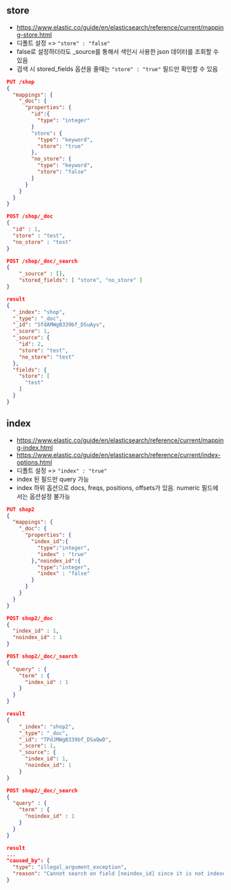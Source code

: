 ## store
* https://www.elastic.co/guide/en/elasticsearch/reference/current/mapping-store.html
* 디폴트 설정 => `"store" : "false"`
* false로 설정하더라도 _source를 통해서 색인시 사용한 json 데이터를 조회할 수 있음
* 검색 시 stored_fields 옵션을 줄때는 `"store" : "true"` 필드만 확인할 수 있음

```json
PUT /shop
{
  "mappings": {
    "_doc": {
      "properties": {
        "id":{
          "type": "integer"
        }
        "store": {
          "type": "keyword",
          "store": "true"
        },
        "no_store": {
          "type": "keyword",
          "store": "false"
        }
      }
    }
  }
}

POST /shop/_doc
{
  "id" : 1,
  "store" : "test",
  "no_store" : "test"
}

POST /shop/_doc/_search
{
    "_source" : [],
    "stored_fields": [ "store", "no_store" ]
}

result
{
  "_index": "shop",
  "_type": "_doc",
  "_id": "SfdAMWgB339bf_DSuAyv",
  "_score": 1,
  "_source": {
    "id": 2,
    "store": "test",
    "no_store": "test"
  },
  "fields": {
    "store": [
      "test"
    ]
  }
}
```


## index
* https://www.elastic.co/guide/en/elasticsearch/reference/current/mapping-index.html
* https://www.elastic.co/guide/en/elasticsearch/reference/current/index-options.html
* 디폴트 설정 => `"index" : "true"` 
* index 된 필드만 query 가능
* index 하위 옵션으로 docs, freqs, positions, offsets가 있음. numeric 필드에서는 옵션설정 불가능

```json
PUT shop2
{
  "mappings": {
    "_doc": {
      "properties": {
        "index_id":{
          "type":"integer",
          "index" : "true"
        },"noindex_id":{
          "type":"integer",
          "index" : "false"
        }        
      }
    }
  }
}

POST shop2/_doc
{
  "index_id" : 1,
  "noindex_id" : 1
}

POST shop2/_doc/_search
{
  "query" : {
    "term" : {
      "index_id" : 1
    }
  }
}

result
{
    "_index": "shop2",
    "_type": "_doc",
    "_id": "TPdJMWgB339bf_DSaQwD",
    "_score": 1,
    "_source": {
      "index_id": 1,
      "noindex_id": 1
    }
}

POST shop2/_doc/_search
{
  "query" : {
    "term" : {
      "noindex_id" : 1
    }
  }
}

result
...
"caused_by": {
  "type": "illegal_argument_exception",
  "reason": "Cannot search on field [noindex_id] since it is not indexed."
}
```